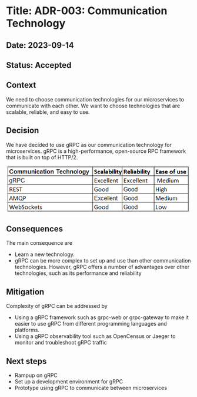 # Title: ADR-003: Communication Technology
## Date: 2023-09-14
## Status: Accepted

## Context
We need to choose communication technologies for our microservices to communicate with each other. We want to choose technologies that are scalable, reliable, and easy to use.
 
## Decision
We have decided to use gRPC as our communication technology for microservices. gRPC is a high-performance, open-source RPC framework that is built on top of HTTP/2.

![Communication Technology Comparison](CommunicationTechnologyComparison.png)
## Consequences
The main consequence are 
* Learn a new technology. 
* gRPC can be more complex to set up and use than other communication technologies.
  However, gRPC offers a number of advantages over other technologies, such as its performance and reliability

## Mitigation
Complexity of gRPC can be addressed by
* Using a gRPC framework such as grpc-web or grpc-gateway to make it easier to use gRPC from different programming languages and platforms.
* Using a gRPC observability tool such as OpenCensus or Jaeger to monitor and troubleshoot gRPC traffic
## Next steps
* Rampup on gRPC
* Set up a development environment for gRPC 
* Prototype using gRPC to communicate between  microservices
